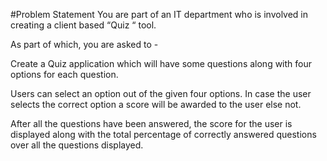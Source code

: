 #Problem Statement
You are part of an IT department who is involved in creating a client based “Quiz “ tool.

As part of which, you are asked to -

Create a Quiz application which will have some questions along with four options for each question.

Users can select an option out of the given four options. In case the user selects the correct option a score will be awarded to the user else not.

After all the questions have been answered, the score for the user is displayed along with the total percentage of correctly answered
questions over all the questions displayed.
